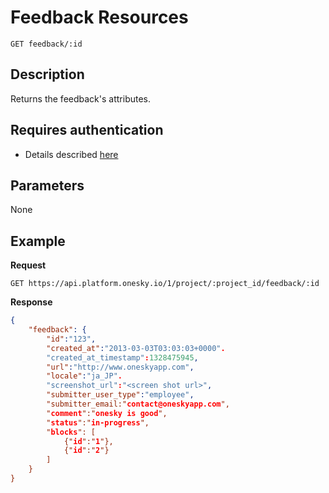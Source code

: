 # Feedback Resources
    GET feedback/:id

## Description
Returns the feedback's attributes.

## Requires authentication
- Details described [here](/README.md#authentication)

## Parameters
None

## Example
**Request**

    GET https://api.platform.onesky.io/1/project/:project_id/feedback/:id

**Response**
``` json
{
    "feedback": {
        "id":"123",
        "created_at":"2013-03-03T03:03:03+0000".
        "created_at_timestamp":1328475945,
        "url":"http://www.oneskyapp.com",
        "locale":"ja_JP".
        "screenshot_url":"<screen shot url>",
        "submitter_user_type":"employee",
        "submitter_email:"contact@oneskyapp.com",
        "comment":"onesky is good",
        "status":"in-progress",
        "blocks": [
            {"id":"1"},
            {"id":"2"}
        ]
    }
}
```